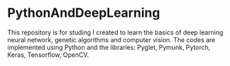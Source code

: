 # PythonAndDeepLearning
This repository is for studing I created to learn the basics of deep learning neural network,  genetic algorithms and computer vision. 
The codes are implemented using Python and the libraries: Pyglet, Pymunk, Pytorch, Keras, Tensorflow, OpenCV. 
